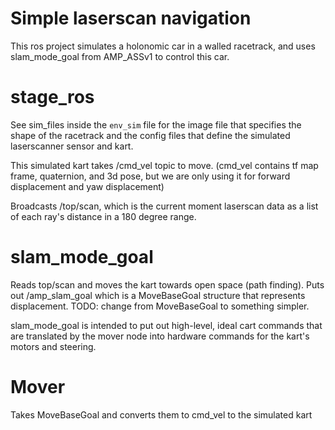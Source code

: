 # Simple laserscan navigation

This ros project simulates a holonomic car in a walled racetrack, and uses slam\_mode\_goal from AMP_ASSv1 to control this car.

# stage_ros
See sim\_files inside the `env_sim` file for the image file that specifies the shape of the racetrack and the config files that define the simulated laserscanner sensor and kart.

This simulated kart takes /cmd\_vel topic to move. (cmd\_vel contains tf map frame, quaternion, and 3d pose, but we are only using it for forward displacement and yaw displacement)   

Broadcasts /top/scan, which is the current moment laserscan data as a list of each ray's distance in a 180 degree range. 

# slam_mode_goal
Reads top/scan and moves the kart towards open space (path finding). Puts out /amp\_slam\_goal which is a MoveBaseGoal structure that represents displacement. TODO: change from MoveBaseGoal to something simpler.

slam\_mode\_goal is intended to put out high-level, ideal cart commands that are translated by the mover node into hardware commands for the kart's motors and steering.

# Mover
Takes MoveBaseGoal and converts them to cmd_vel to the simulated kart

